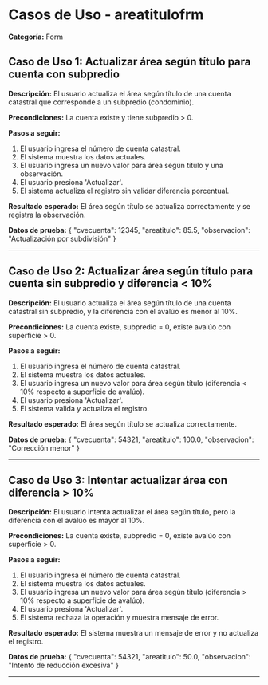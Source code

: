 # Casos de Uso - areatitulofrm

**Categoría:** Form

## Caso de Uso 1: Actualizar área según título para cuenta con subpredio

**Descripción:** El usuario actualiza el área según título de una cuenta catastral que corresponde a un subpredio (condominio).

**Precondiciones:**
La cuenta existe y tiene subpredio > 0.

**Pasos a seguir:**
1. El usuario ingresa el número de cuenta catastral.
2. El sistema muestra los datos actuales.
3. El usuario ingresa un nuevo valor para área según título y una observación.
4. El usuario presiona 'Actualizar'.
5. El sistema actualiza el registro sin validar diferencia porcentual.

**Resultado esperado:**
El área según título se actualiza correctamente y se registra la observación.

**Datos de prueba:**
{ "cvecuenta": 12345, "areatitulo": 85.5, "observacion": "Actualización por subdivisión" }

---

## Caso de Uso 2: Actualizar área según título para cuenta sin subpredio y diferencia < 10%

**Descripción:** El usuario actualiza el área según título de una cuenta catastral sin subpredio, y la diferencia con el avalúo es menor al 10%.

**Precondiciones:**
La cuenta existe, subpredio = 0, existe avalúo con superficie > 0.

**Pasos a seguir:**
1. El usuario ingresa el número de cuenta catastral.
2. El sistema muestra los datos actuales.
3. El usuario ingresa un nuevo valor para área según título (diferencia < 10% respecto a superficie de avalúo).
4. El usuario presiona 'Actualizar'.
5. El sistema valida y actualiza el registro.

**Resultado esperado:**
El área según título se actualiza correctamente.

**Datos de prueba:**
{ "cvecuenta": 54321, "areatitulo": 100.0, "observacion": "Corrección menor" }

---

## Caso de Uso 3: Intentar actualizar área con diferencia > 10%

**Descripción:** El usuario intenta actualizar el área según título, pero la diferencia con el avalúo es mayor al 10%.

**Precondiciones:**
La cuenta existe, subpredio = 0, existe avalúo con superficie > 0.

**Pasos a seguir:**
1. El usuario ingresa el número de cuenta catastral.
2. El sistema muestra los datos actuales.
3. El usuario ingresa un nuevo valor para área según título (diferencia > 10% respecto a superficie de avalúo).
4. El usuario presiona 'Actualizar'.
5. El sistema rechaza la operación y muestra mensaje de error.

**Resultado esperado:**
El sistema muestra un mensaje de error y no actualiza el registro.

**Datos de prueba:**
{ "cvecuenta": 54321, "areatitulo": 50.0, "observacion": "Intento de reducción excesiva" }

---

